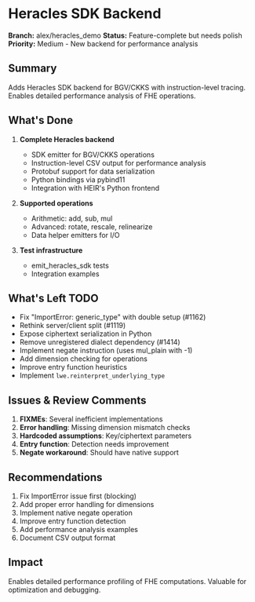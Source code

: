 # Heracles SDK Backend

**Branch:** alex/heracles_demo **Status:** Feature-complete but needs polish
**Priority:** Medium - New backend for performance analysis

## Summary

Adds Heracles SDK backend for BGV/CKKS with instruction-level tracing. Enables
detailed performance analysis of FHE operations.

## What's Done

1. **Complete Heracles backend**

   - SDK emitter for BGV/CKKS operations
   - Instruction-level CSV output for performance analysis
   - Protobuf support for data serialization
   - Python bindings via pybind11
   - Integration with HEIR's Python frontend

1. **Supported operations**

   - Arithmetic: add, sub, mul
   - Advanced: rotate, rescale, relinearize
   - Data helper emitters for I/O

1. **Test infrastructure**

   - emit_heracles_sdk tests
   - Integration examples

## What's Left TODO

- Fix "ImportError: generic_type" with double setup (#1162)
- Rethink server/client split (#1119)
- Expose ciphertext serialization in Python
- Remove unregistered dialect dependency (#1414)
- Implement negate instruction (uses mul_plain with -1)
- Add dimension checking for operations
- Improve entry function heuristics
- Implement `lwe.reinterpret_underlying_type`

## Issues & Review Comments

1. **FIXMEs**: Several inefficient implementations
1. **Error handling**: Missing dimension mismatch checks
1. **Hardcoded assumptions**: Key/ciphertext parameters
1. **Entry function**: Detection needs improvement
1. **Negate workaround**: Should have native support

## Recommendations

1. Fix ImportError issue first (blocking)
1. Add proper error handling for dimensions
1. Implement native negate operation
1. Improve entry function detection
1. Add performance analysis examples
1. Document CSV output format

## Impact

Enables detailed performance profiling of FHE computations. Valuable for
optimization and debugging.
